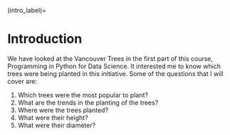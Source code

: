 (intro_label)=
# Introduction

We have looked at the Vancouver Trees in the first part of this course, Programming in Python for Data Science. It interested me to know which trees were being planted in this initiative. Some of the questions that I will cover are:

1. Which trees were the most popular to plant?
2. What are the trends in the planting of the trees?
3. Where were the trees planted?
4. What were their height?
5. What were their diameter?


